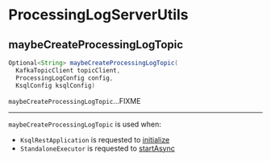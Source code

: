 # ProcessingLogServerUtils

## <span id="maybeCreateProcessingLogTopic"> maybeCreateProcessingLogTopic

```java
Optional<String> maybeCreateProcessingLogTopic(
  KafkaTopicClient topicClient,
  ProcessingLogConfig config,
  KsqlConfig ksqlConfig)
```

`maybeCreateProcessingLogTopic`...FIXME

---

`maybeCreateProcessingLogTopic` is used when:

* `KsqlRestApplication` is requested to [initialize](KsqlRestApplication.md#initialize)
* `StandaloneExecutor` is requested to [startAsync](StandaloneExecutor.md#startAsync)
